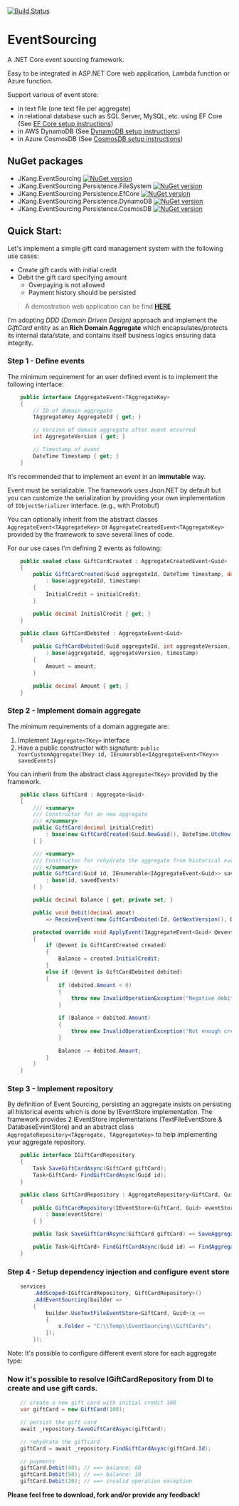 [![Build Status](https://travis-ci.com/jacqueskang/EventSourcing.svg?branch=develop)](https://travis-ci.com/jacqueskang/EventSourcing)

# EventSourcing

A .NET Core event sourcing framework.

Easy to be integrated in ASP.NET Core web application, Lambda function or Azure function.

Support various of event store:
 - in text file (one text file per aggregate)
 - in relational database such as SQL Server, MySQL, etc. using EF Core  (See [EF Core setup instructions](doc/EfCoreSetup.md))
 - in AWS DynamoDB (See [DynamoDB setup instructions](doc/DynamoDBSetup.md))
 - in Azure CosmosDB (See [CosmosDB setup instructions](doc/CosmosDBSetup.md))

## NuGet packages
 - JKang.EventSourcing [![NuGet version](https://badge.fury.io/nu/JKang.EventSourcing.svg)](https://badge.fury.io/nu/JKang.EventSourcing)
 - JKang.EventSourcing.Persistence.FileSystem [![NuGet version](https://badge.fury.io/nu/JKang.EventSourcing.Persistence.FileSystem.svg)](https://badge.fury.io/nu/JKang.EventSourcing.Persistence.FileSystem)
 - JKang.EventSourcing.Persistence.EfCore [![NuGet version](https://badge.fury.io/nu/JKang.EventSourcing.Persistence.EfCore.svg)](https://badge.fury.io/nu/JKang.EventSourcing.Persistence.EfCore)
 - JKang.EventSourcing.Persistence.DynamoDB [![NuGet version](https://badge.fury.io/nu/JKang.EventSourcing.Persistence.DynamoDB.svg)](https://badge.fury.io/nu/JKang.EventSourcing.Persistence.DynamoDB)
 - JKang.EventSourcing.Persistence.CosmosDB [![NuGet version](https://badge.fury.io/nu/JKang.EventSourcing.Persistence.CosmosDB.svg)](https://badge.fury.io/nu/JKang.EventSourcing.Persistence.CosmosDB)

## Quick Start:

Let's implement a simple gift card management system with the following use cases:
 * Create gift cards with initial credit
 * Debit the gift card specifying amount
   * Overpaying is not allowed
   * Payment history should be persisted

>
> A demostration web application can be find [__HERE__](https://jkang-event-sourcing.azurewebsites.net/)
>

I'm adopting *DDD (Domain Driven Design)* approach and implement the *GiftCard* entity as an **Rich Domain Aggregate** which encapsulates/protects its internal data/state, and contains itself business logics ensuring data integrity.

### Step 1 - Define events

The minimum requirement for an user defined event is to implement the following interface:
```csharp
    public interface IAggregateEvent<TAggregateKey>
    {
        // ID of domain aggregate
        TAggregateKey AggregateId { get; }

        // Version of domain aggregate after event occurred
        int AggregateVersion { get; }

        // Timestamp of event
        DateTime Timestamp { get; }
    }
```
It's recommended that to implement an event in an **immutable** way.

Event must be serializable. The framework uses Json.NET by default but you can customize the serialization by providing your own implementation of `IObjectSerializer` interface. (e.g., with Protobuf)

You can optionally inherit from the abstract classes `AggregateEvent<TAggregateKey>` or `AggregateCreatedEvent<TAggregateKey>` provided by the framework to save several lines of code.

For our use cases I'm defining 2 events as following: 

```csharp
    public sealed class GiftCardCreated : AggregateCreatedEvent<Guid>
    {
        public GiftCardCreated(Guid aggregateId, DateTime timestamp, decimal initialCredit)
            : base(aggregateId, timestamp)
        {
            InitialCredit = initialCredit;
        }

        public decimal InitialCredit { get; }
    }
```

```csharp
    public class GiftCardDebited : AggregateEvent<Guid>
    {
        public GiftCardDebited(Guid aggregateId, int aggregateVersion, DateTime timestamp, decimal amount)
            : base(aggregateId, aggregateVersion, timestamp)
        {
            Amount = amount;
        }

        public decimal Amount { get; }
    }
```

### Step 2 - Implement domain aggregate

The minimum requirements of a domain aggregate are:
 1. Implement `IAggregate<TKey>` interface
 2. Have a public constructor with signature: `public YourCustomAggregate(TKey id, IEnumerable<IAggregateEvent<TKey>> savedEvents)`

You can inherit from the abstract class `Aggregate<TKey>` provided by the framework.

```csharp
    public class GiftCard : Aggregate<Guid>
    {
        /// <summary>
        /// Constructor for an new aggregate
        /// </summary>
        public GiftCard(decimal initialCredit)
            : base(new GiftCardCreated(Guid.NewGuid(), DateTime.UtcNow, initialCredit))
        { }

        /// <summary>
        /// Constructor for rehydrate the aggregate from historical events
        /// </summary>
        public GiftCard(Guid id, IEnumerable<IAggregateEvent<Guid>> savedEvents)
            : base(id, savedEvents)
        { }

        public decimal Balance { get; private set; }

        public void Debit(decimal amout)
            => ReceiveEvent(new GiftCardDebited(Id, GetNextVersion(), DateTime.UtcNow, amout));

        protected override void ApplyEvent(IAggregateEvent<Guid> @event)
        {
            if (@event is GiftCardCreated created)
            {
                Balance = created.InitialCredit;
            }
            else if (@event is GiftCardDebited debited)
            {
                if (debited.Amount < 0)
                {
                    throw new InvalidOperationException("Negative debit amout is not allowed.");
                }

                if (Balance < debited.Amount)
                {
                    throw new InvalidOperationException("Not enough credit");
                }

                Balance -= debited.Amount;
            }
        }
    }
```

### Step 3 - Implement repository

By definition of Event Sourcing, persisting an aggregate insists on persisting all historical events which is done by IEventStore implementation.
The framework provides 2 IEventStore implementations (TextFileEventStore & DatabaseEventStore) and an abstract class `AggregateRepository<TAggregate, TAggregateKey>` to help implementing your aggregate repository.

```csharp
    public interface IGiftCardRepository
    {
        Task SaveGiftCardAsync(GiftCard giftCard);
        Task<GiftCard> FindGiftCardAsync(Guid id);
    }
```
    
```csharp
    public class GiftCardRepository : AggregateRepository<GiftCard, Guid>, IGiftCardRepository
    {
        public GiftCardRepository(IEventStore<GiftCard, Guid> eventStore)
            : base(eventStore)
        { }

        public Task SaveGiftCardAsync(GiftCard giftCard) => SaveAggregateAsync(giftCard);

        public Task<GiftCard> FindGiftCardAsync(Guid id) => FindAggregateAsync(id);
    }
```

### Step 4 - Setup dependency injection and configure event store

```csharp
    services
        .AddScoped<IGiftCardRepository, GiftCardRepository>()
        .AddEventSourcing(builder =>
        {
            builder.UseTextFileEventStore<GiftCard, Guid>(x =>
            {
                x.Folder = "C:\\Temp\\EventSourcing\\GiftCards";
            });
        });
```
Note: It's possible to configure different event store for each aggregate type:

### Now it's possible to resolve IGiftCardRepository from DI to create and use gift cards.

```csharp
    // create a new gift card with initial credit 100
    var giftCard = new GiftCard(100);

    // persist the gift card
    await _repository.SaveGiftCardAsync(giftCard);

    // rehydrate the giftcard
    giftCard = await _repository.FindGiftCardAsync(giftCard.Id);

    // payments
    giftCard.Debit(40); // ==> balance: 60
    giftCard.Debit(50); // ==> balance: 10
    giftCard.Debit(20); // ==> invalid operation exception
```

__Please feel free to download, fork and/or provide any feedback!__
